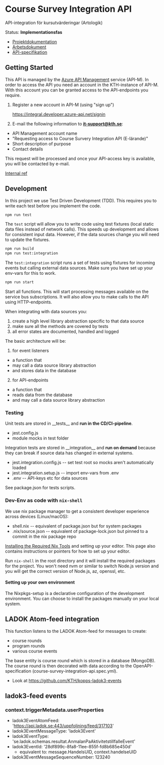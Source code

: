# Course Survey Integration API

API-integration för kursutvärderingar (Artologik)

Status: **Implementationsfas**

- [Projektdokumentation](https://confluence.sys.kth.se/confluence/pages/viewpage.action?pageId=198838783)
- [Arbetsdokument](https://docs.google.com/presentation/d/130XPuty8Ge5W5XzxiUvW_oG1ThBXwvA0p7lFy_mIxo4)
- [API-specifikation](./openapi/course-survey-integration-api.spec.yml)

## Getting Started

This API is managed by the [Azure API Management](https://azure.microsoft.com/en-us/products/api-management) service (API-M). In order to access the API you need an account in the KTH-instance of API-M. With this account you can be granted access to the API-endpoints you require.

1. Register a new account in API-M (using "sign up")

   https://integral.developer.azure-api.net/signin

2. E-mail the following information to **[it-support@kth.se](email:it-support@kth.se)**:

- API Management account name
- "Requesting access to Course Survery Integration API (E-lärande)"
- Short description of purpose
- Contact details

This request will be processed and once your API-access key is available, you will be contacted by e-mail.

[Internal ref](https://confluence.sys.kth.se/confluence/display/TJAN/How-to+consume+and+publish+API%3As+in+API+Management)

## Development

In this project we use Test Driven Development (TDD). This requires you to write each test before you implement the code.

```sh
npm run test
```

The `test` script will allow you to write code using test fixtures (local static data files instead of network calls).
This speeds up development and allows for consistent input data. However, if the data sources change you will need to
update the fixtures.

```sh
npm run build
npm run test:integration
```

The `test:integration` script runs a set of tests using fixtures for incoming events but calling external data sources.
Make sure you have set up your env-vars for this to work.

```sh
npm run start
```

Start all functions. This will start processing messages available on the service bus subscriptions. It will also
allow you to make calls to the API using HTTP-endpoints.

When integrating with data sources you:

1. create a high level library abstraction specific to that data source
2. make sure all the methods are covered by tests
3. all error states are documented, handled and logged

The basic architecture will be:

1. for event listeners

- a function that
- may call a data source library abstraction
- and stores data in the database

2. for API-endpoints

- a function that
- reads data from the database
- and may call a data source library abstraction

### Testing

Unit tests are stored in \_\_tests\_\_ and **run in the CD/CI-pipeline**.

- jest.config.js
- module mocks in test folder

Integration tests are stored in \_\_integration\_\_ and **run on demand** because they can break if source data has changed in external systems.

- jest.integration.config.js -- set test root so mocks aren't automatically loaded
- jest.integration.setup.js -- import env-vars from .env
- .env -- API-keys etc for data sources

See package.json for tests scripts.

### Dev-Env as code with `nix-shell`

We use nix package manager to get a consistent developer experience across devices (Linux/macOS):

- shell.nix -- equivalent of package.json but for system packages
- .nix/source.json -- equivalent of package-lock.json but pinned to a commit in the nix package repo

[Installing the Required Nix Tools](https://confluence.sys.kth.se/confluence/pages/viewpage.action?pageId=193409170) and setting up your editor. This page also contains instructions or pointers for how to set up your editor.

Run `nix-shell` in the root directory and it will install the required packages for the project. You won't need nvm or similar to switch Node.js version and you will get the correct version of Node.js, az, openssl, etc.

#### Setting up your own environment

The Nixpkgs-setup is a declarative configuration of the development environment. You can choose to install the packages manually on your local system.

## LADOK Atom-feed integration

This function listens to the LADOK Atom-feed for messages to create:

- course rounds
- program rounds
- various course events

The base entity is course round which is stored in a database (MongoDB). The course round is then decorated with data according to the OpenAPI-specification (course-survey-integration-api.spec.yml).

- Look at https://github.com/KTH/kopps-ladok3-events

## ladok3-feed events

### context.triggerMetadata.userProperties

- ladok3EventAtomFeed: 'https://api.ladok.se:443/uppfoljning/feed/317103'
- ladok3EventMessageType: 'ladok3Event'
- ladok3EventType: 'se.ladok.schemas.resultat.AnmalanPaAktivitetstillfalleEvent'
- ladok3EventId: '28df899c-8fa8-11ee-855f-fd8b685e450d'
  - equivalent to: message.HandelsUID, context.handelseUID
- ladok3EventMessageSequenceNumber: 123240
